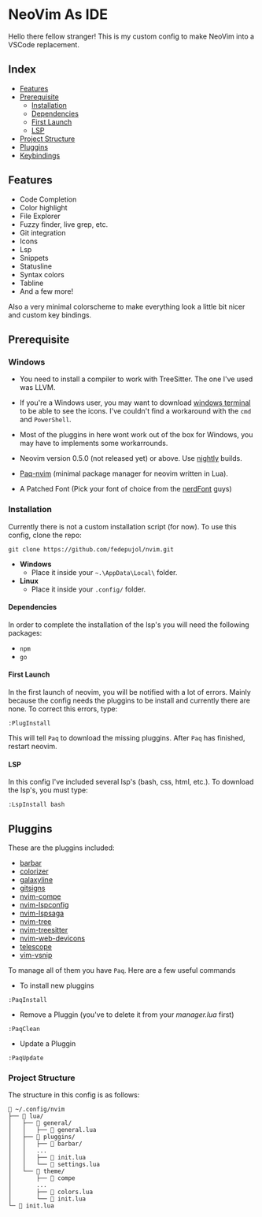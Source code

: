 # NeoVim As IDE
Hello there fellow stranger! This is my custom config to make NeoVim into a VSCode replacement. 

## Index
- [Features](#features)
- [Prerequisite](#prerequisite)
	- [Installation](#installation)
	- [Dependencies](#dependencies)
	- [First Launch](#first-launch)
	- [LSP](#lsp)
- [Project Structure](#project-structure)
- [Pluggins](#pluggins)
- [Keybindings](#keybindings)

## Features
- Code Completion
- Color highlight
- File Explorer
- Fuzzy finder, live grep, etc.
- Git integration
- Icons
- Lsp
- Snippets
- Statusline
- Syntax colors
- Tabline
- And a few more!

Also a very minimal colorscheme to make everything look a little bit nicer and custom key bindings.

## Prerequisite
### Windows
- You need to install a compiler to work with TreeSitter. The one I've used was LLVM.
- If you're a Windows user, you may want to download [windows terminal](https://github.com/Microsoft/Terminal) to be able to see the icons.
I've couldn't find a workaround with the `cmd` and `PowerShell`.
- Most of the pluggins in here wont work out of the box for Windows, you may have to implements some workarrounds.

- Neovim version 0.5.0 (not released yet) or above. Use [nightly](https://github.com/neovim/neovim/releases) builds.
- [Paq-nvim](https://github.com/savq/paq-nvim) (minimal package manager for neovim written in Lua).
- A Patched Font (Pick your font of choice from the [nerdFont](https://github.com/ryanoasis/nerd-fonts) guys)

### Installation
Currently there is not a custom installation script (for now). To use this config, clone the repo:

```
git clone https://github.com/fedepujol/nvim.git 
```

- **Windows**
	- Place it inside your `~.\AppData\Local\` folder.
- **Linux**
	- Place it inside your `.config/` folder.

#### Dependencies
In order to complete the installation of the lsp's you will need the following packages:
- `npm`
- `go`

#### First Launch
In the first launch of neovim, you will be notified with a lot of errors. Mainly because the config needs the pluggins to be install 
and currently there are none. To correct this errors, type:
```
:PlugInstall
```
This will tell `Paq` to download the missing pluggins. After `Paq` has finished, restart neovim.

#### LSP
In this config I've included several lsp's (bash, css, html, etc.). To download the lsp's, you must type:
```
:LspInstall bash
```

## Pluggins
These are the pluggins included:
- [barbar](https://github.com/romgrk/barbar.nvim)
- [colorizer](https://github.com/norcalli/nvim-colorizer.lua)
- [galaxyline](https://github.com/glepnir/galaxyline.nvim)
- [gitsigns](https://github.com/lewis6991/gitsigns.nvim)
- [nvim-compe](https://github.com/hrsh7th/nvim-compe)
- [nvim-lspconfig](https://github.com/kabouzeid/nvim-lspinstall)
- [nvim-lspsaga](https://github.com/glepnir/nvim-lspsaga)
- [nvim-tree](https://github.com/lewis6991/nvim-tree.lua)
- [nvim-treesitter](https://github.com/nvim-treesitter/nvim-treesitter)
- [nvim-web-devicons](https://github.com/norcalli/nvim-web-devicons)
- [telescope](https://github.com/nvim-telescope/teslecope.nvim)
- [vim-vsnip](https://github.com/hrsh7th/vim-vsnip)

To manage all of them you have `Paq`. Here are a few useful commands
- To install new pluggins
```
:PaqInstall
```
- Remove a Pluggin (you've to delete it from your _manager.lua_ first)
```
:PaqClean
```
- Update a Pluggin
```
:PaqUpdate
```

### Project Structure
The structure in this config is as follows:

```text
📁 ~/.config/nvim 
├── 📁 lua/
│	├── 📁 general/
│	│	├── 📝 general.lua
│	├── 📁 pluggins/
│	│	├── 📁 barbar/
│	│	...
│	│	├── 📝 init.lua 
│	│	└── 📝 settings.lua 
│	└── 📁 theme/
│		├── 📁 compe
│		...
│		├── 📝 colors.lua 
│		└── 📝 init.lua 
└─ 📝 init.lua
```
